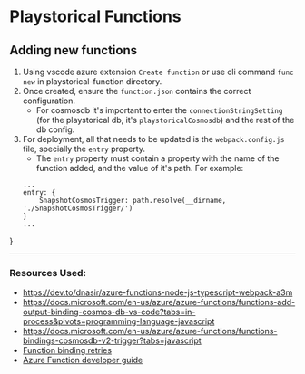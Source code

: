 # Playstorical Functions

## Adding new functions
1. Using vscode azure extension `Create function` or use cli command `func new` in playstorical-function directory.
2. Once created, ensure the `function.json` contains the correct configuration.
    - For cosmosdb it's important to enter the `connectionStringSetting` (for the playstorical db, it's `playstoricalCosmosdb`) and the rest of the db config.
3. For deployment, all that needs to be updated is the `webpack.config.js` file, specially the `entry` property. 
    - The `entry` property must contain a property with the name of the function added, and the value of it's path. For example: 
    ```
    ...
    entry: {
        SnapshotCosmosTrigger: path.resolve(__dirname, './SnapshotCosmosTrigger/')
    }
    ...
    ```
  }

---
### Resources Used:
- https://dev.to/dnasir/azure-functions-node-js-typescript-webpack-a3m 
- https://docs.microsoft.com/en-us/azure/azure-functions/functions-add-output-binding-cosmos-db-vs-code?tabs=in-process&pivots=programming-language-javascript
- https://docs.microsoft.com/en-us/azure/azure-functions/functions-bindings-cosmosdb-v2-trigger?tabs=javascript
- [Function binding retries](https://docs.microsoft.com/en-us/azure/azure-functions/functions-bindings-errors?tabs=javascript)
- [Azure Function developer guide](https://docs.microsoft.com/en-us/azure/azure-functions/functions-reference-node?tabs=v2-v3-v4-export%2Cv2-v3-v4-done%2Cv2%2Cv2-log-custom-telemetry%2Cv2-accessing-request-and-response%2Cwindows-setting-the-node-version)